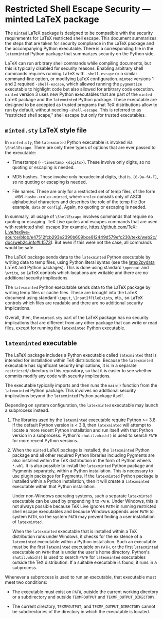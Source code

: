 # Restricted Shell Escape Security — minted LaTeX package

The `minted` LaTeX package is designed to be compatible with the security
requirements for LaTeX restricted shell escape.  This document summarizes the
steps that are taken for security compliance in the LaTeX package and the
accompanying Python executable.  There is a corresponding file in the
`latexminted` Python package that summarizes security on the Python side.

LaTeX can run arbitrary shell commands while compiling documents, but this is
typically disabled for security reasons.  Enabling arbitrary shell commands
requires running LaTeX with `-shell-escape` or a similar command-line option,
or modifying LaTeX configuration.  `minted` versions 1 and 2 required
`-shell-escape`, which allowed running the `pygmentize` executable to
highlight code but also allowed for arbitrary code execution.  `minted`
version 3 uses new Python executables that are part of the `minted` LaTeX
package and the `latexminted` Python package.  These executable are designed
to be accepted as trusted programs that TeX distributions allow to run by
default, without needing `-shell-escape`.  This is referred to as "restricted
shell scape," shell escape but only for trusted executables.


## `minted.sty` LaTeX style file

In `minted.sty`, the `latexminted` Python executable is invoked via
`\ShellEscape`.  There are only three types of options that are ever passed to
the executable:

 *  Timestamps (`--timestamp <digits>`).  These involve only digits, so no
    quoting or escaping is needed.

 *  MD5 hashes.  These involve only hexadecimal digits, that is,
    `[0-9a-fA-F]`, so no quoting or escaping is needed.

 *  File names.  These are only for a restricted set of temp files, of the
    form `_<MD5-hash>.<role>.minted`, where `<role>` consists only of ASCII
    alphabetical characters and describes the role of the temp file (for
    example, `data` or `config`).  Again, no quoting or escaping is needed.

In summary, all usage of `\ShellEscape` involves commands that require no
quoting or escaping.  TeX Live quotes and escapes commands that are used with
restricted shell escape (for example,
https://github.com/TeX-Live/texlive-source/blob/e47512fcb293e2390b609bce612449d579efc230/texk/web2c/doc/web2c.info#L1573).
But even if this were not the case, all commands would be safe.

The LaTeX package sends data to the `latexminted` Python executable by
writing data to temp files, using Python literal syntax (see the
[latex2pydata](https://github.com/gpoore/latex2pydata) LaTeX and Python
packages).  This is done using standard `\openout` and `\write`, so LaTeX
controls which locations are writable and there are no additional security
implications.

The `latexminted` Python executable sends data to the LaTeX package by
writing temp files or cache files.  These are brought into the LaTeX document
using standard `\input`, `\InputIfFileExists`, etc., so LaTeX controls which
files are readable and there are no additional security implications.

Overall, then, the `minted.sty` part of the LaTeX package has no security
implications that are different from any other package that can write or read
files, except for running the `latexminted` Python executable.


## `latexminted` executable

The LaTeX package includes a Python executable called `latexminted` that is
intended for installation within TeX distributions.  Because the `latexminted`
executable has significant security implications, it is in a separate
`restricted/` directory in this repository, so that it is easier to see
whether commits modify any code with security implications.

The executable typically imports and then runs the `main()` function from the
`latexminted` Python package.  This involves no additional security
implications beyond the `latexminted` Python package itself.

Depending on system configuration, the `latexminted` executable may launch a
subprocess instead.

1.  The libraries used by the `latexminted` executable require Python >= 3.8.
    If the default Python version is < 3.8, then `latexminted` will attempt to
    locate a more recent Python installation and run itself with that Python
    version in a subprocess.  Python's `shutil.which()` is used to search
    `PATH` for more recent Python versions.

2.  When the `minted` LaTeX package is installed, the `latexminted` Python
    package and all other required Python libraries including Pygments are
    also installed within the TeX distribution in the form of Python wheels
    `*.whl`.  It is also possible to install the `latexminted` Python package
    and Pygments separately, within a Python installation.  This is necessary
    to use plugin packages for Pygments.  If the `latexminted` Python package
    is installed within a Python installation, then it will create a
    `latexminted` executable within that Python installation.

    Under non-Windows operating systems, such a separate `latexminted`
    executable can be used by prepending it to `PATH`.  Under Windows, this is
    not always possible because TeX Live ignores `PATH` in running restricted
    shell escape executables and because Windows appends user `PATH` to system
    `PATH`, so the system `PATH` may prevent finding a user installation of
    `latexminted`.

    When the `latexminted` executable that is installed within a TeX
    distribution runs under Windows, it checks for the existence of a
    `latexminted` executable within a Python installation.  Such an executable
    must be the first `latexminted` executable on `PATH`, or the first
    `latexminted` executable on `PATH` that is under the user's home
    directory.  Python's `shutil.which()` is used to search `PATH` for
    `latexminted` executables outside the TeX distribution.  If a suitable
    executable is found, it runs in a subprocess.

Whenever a subprocess is used to run an executable, that executable must meet
two conditions:

  * The executable must exist on `PATH`, outside the current working directory
    or a subdirectory and outside `TEXMFOUTPUT` and `TEXMF_OUTPUT_DIRECTORY`.

  * The current directory, `TEXMFOUTPUT`, and `TEXMF_OUTPUT_DIRECTORY` cannot
    be subdirectories of the directory in which the executable is located.
